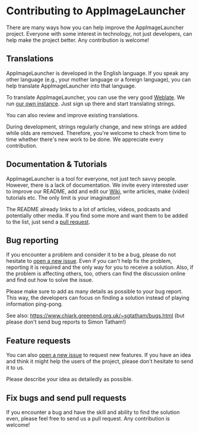 # Contributing to AppImageLauncher

There are many ways how you can help improve the AppImageLauncher project.
Everyone with some interest in technology, not just developers, can help make
the project better. Any contribution is welcome!

## Translations

AppImageLauncher is developed in the English language. If you speak any other
language (e.g., your mother language or a foreign language), you can help
translate AppImageLauncher into that language.

To translate AppImageLauncher, you can use the very good
[Weblate](https://weblate.org). We run
[our own instance](https://translate.assassinate-you.net/projects/appimagelauncher/).
Just sign up there and start translating strings.

You can also review and improve existing translations.

During development, strings regularly change, and new strings are added while
olds are removed. Therefore, you're welcome to check from time to time whether
there's new work to be done. We appreciate every contribution.

## Documentation & Tutorials

AppImageLauncher is a tool for everyone, not just tech savvy people. However,
there is a lack of documentation. We invite every interested user to improve our
README, add and edit our
[Wiki](https://github.com/TheAssassin/AppImageLauncher/wiki), write articles,
make (video) tutorials etc. The only limit is your imagination!

The README already links to a lot of articles, videos, podcasts and potentially
other media. If you find some more and want them to be added to the list, just
send a
[pull request](https://help.github.com/en/github/collaborating-with-issues-and-pull-requests/about-pull-requests).

## Bug reporting

If you encounter a problem and consider it to be a bug, please do not hesitate
to
[open a new issue](https://github.com/TheAssassin/AppImageLauncher/issues/new).
Even if you can't help fix the problem, reporting it is required and the only
way for you to receive a solution. Also, if the problem is affecting others,
too, others can find the discussion online and find out how to solve the issue.

Please make sure to add as many details as possible to your bug report. This
way, the developers can focus on finding a solution instead of playing
information ping-pong.

See also: https://www.chiark.greenend.org.uk/~sgtatham/bugs.html (but please
don't send bug reports to Simon Tatham!)

## Feature requests

You can also
[open a new issue](https://github.com/TheAssassin/AppImageLauncher/issues/new)
to request new features. If you have an idea and think it might help the users
of the project, please don't hesitate to send it to us.

Please describe your idea as detailedly as possible.

## Fix bugs and send pull requests

If you encounter a bug and have the skill and ability to find the solution even,
please feel free to send us a pull request. Any contribution is welcome!
